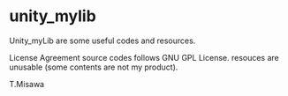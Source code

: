 unity_mylib
===========
Unity_myLib are some useful codes and resources.

License Agreement
source codes follows GNU GPL License.
resouces are unusable (some contents are not my product). 

T.Misawa
